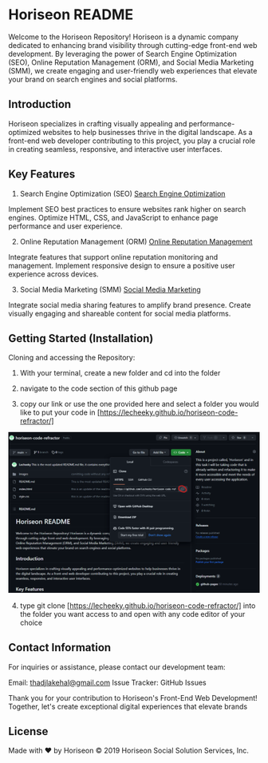 # Horiseon README

Welcome to the Horiseon Repository! Horiseon is a dynamic company dedicated to enhancing brand visibility through cutting-edge front-end web development. By leveraging the power of Search Engine Optimization (SEO), Online Reputation Management (ORM), and Social Media Marketing (SMM), we create engaging and user-friendly web experiences that elevate your brand on search engines and social platforms.

## Introduction
Horiseon specializes in crafting visually appealing and performance-optimized websites to help businesses thrive in the digital landscape. As a front-end web developer contributing to this project, you play a crucial role in creating seamless, responsive, and interactive user interfaces.

## Key Features 

1. Search Engine Optimization (SEO) <a href="#search-engine-optimization">Search Engine Optimization</a>

Implement SEO best practices to ensure websites rank higher on search engines.
Optimize HTML, CSS, and JavaScript to enhance page performance and user experience.

2. Online Reputation Management (ORM) <a href="#online-reputation-management">Online Reputation Management</a>

Integrate features that support online reputation monitoring and management.
Implement responsive design to ensure a positive user experience across devices.

3. Social Media Marketing (SMM) <a href="#social-media-marketing">Social Media Marketing</a>

Integrate social media sharing features to amplify brand presence.
Create visually engaging and shareable content for social media platforms.

## Getting Started (Installation)

Cloning and accessing the Repository:

1. With your terminal, create a new folder and cd into the folder

2. navigate to the code section of this github page

3. copy our link or use the one provided here and select a folder you would like to put your code in
[https://lecheeky.github.io/horiseon-code-refractor/]

![image showing how to clone horiseon](images/git-cloning-horiseon.png)

4. type git clone [https://lecheeky.github.io/horiseon-code-refractor/] into the folder you want access to and
open with any code editor of your choice

## Contact Information

For inquiries or assistance, please contact our development team:

Email: thadjlakehal@gmail.com
Issue Tracker: GitHub Issues

Thank you for your contribution to Horiseon's Front-End Web Development! Together, let's create exceptional digital experiences that elevate brands

## License

Made with ❤️️ by Horiseon © 2019 Horiseon Social Solution Services, Inc.
